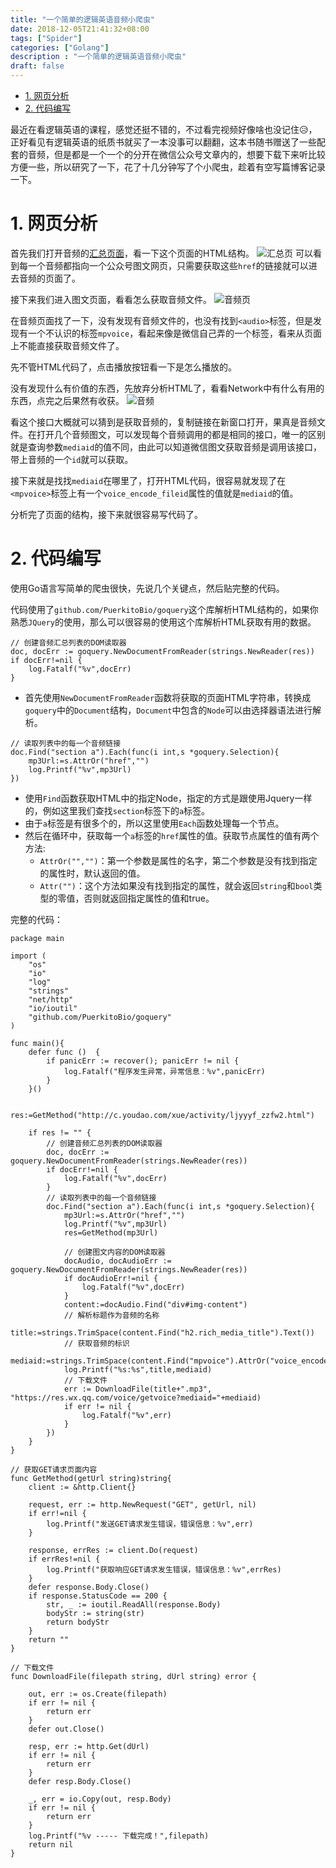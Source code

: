 ```yaml
---
title: "一个简单的逻辑英语音频小爬虫"
date: 2018-12-05T21:41:32+08:00
tags: ["Spider"]
categories: ["Golang"]
description : "一个简单的逻辑英语音频小爬虫"
draft: false
---
```

<!-- TOC -->

- [1. 网页分析](#1-%E7%BD%91%E9%A1%B5%E5%88%86%E6%9E%90)
- [2. 代码编写](#2-%E4%BB%A3%E7%A0%81%E7%BC%96%E5%86%99)

<!-- /TOC -->

最近在看逻辑英语的课程，感觉还挺不错的，不过看完视频好像啥也没记住😥，正好看见有逻辑英语的纸质书就买了一本没事可以翻翻，这本书随书赠送了一些配套的音频，但是都是一个一个的分开在微信公众号文章内的，想要下载下来听比较方便一些，所以研究了一下，花了十几分钟写了个小爬虫，趁着有空写篇博客记录一下。

# 1. 网页分析

首先我们打开音频的[汇总页面](http://c.youdao.com/xue/activity/ljyyyf_zzfw2.html)，看一下这个页面的HTML结构。
![汇总页](/image/Snipaste_2018-12-05_21-55-28.png)
可以看到每一个音频都指向一个公众号图文网页，只需要获取这些`href`的链接就可以进去音频的页面了。

接下来我们进入图文页面，看看怎么获取音频文件。
![音频页](/image/Snipaste_2018-12-05_21-58-19.png)

在音频页面找了一下，没有发现有音频文件的，也没有找到`<audio>`标签，但是发现有一个不认识的标签`mpvoice`，看起来像是微信自己弄的一个标签，看来从页面上不能直接获取音频文件了。

先不管HTML代码了，点击播放按钮看一下是怎么播放的。

没有发现什么有价值的东西，先放弃分析HTML了，看看Network中有什么有用的东西，点完之后果然有收获。
![音频](/image/Snipaste_2018-12-05_22-05-54.png)

看这个接口大概就可以猜到是获取音频的，复制链接在新窗口打开，果真是音频文件。在打开几个音频图文，可以发现每个音频调用的都是相同的接口，唯一的区别就是查询参数`mediaid`的值不同，由此可以知道微信图文获取音频是调用该接口，带上音频的一个`id`就可以获取。  

接下来就是找找`mediaid`在哪里了，打开HTML代码，很容易就发现了在`<mpvoice>`标签上有一个`voice_encode_fileid`属性的值就是`mediaid`的值。

分析完了页面的结构，接下来就很容易写代码了。

# 2. 代码编写

使用Go语言写简单的爬虫很快，先说几个关键点，然后贴完整的代码。

代码使用了`github.com/PuerkitoBio/goquery`这个库解析HTML结构的，如果你熟悉`JQuery`的使用，那么可以很容易的使用这个库解析HTML获取有用的数据。

```golang
// 创建音频汇总列表的DOM读取器
doc, docErr := goquery.NewDocumentFromReader(strings.NewReader(res))
if docErr!=nil {
    log.Fatalf("%v",docErr)
}
```

- 首先使用`NewDocumentFromReader`函数将获取的页面HTML字符串，转换成`goquery`中的`Document`结构，`Document`中包含的`Node`可以由选择器语法进行解析。

```golang
// 读取列表中的每一个音频链接
doc.Find("section a").Each(func(i int,s *goquery.Selection){
    mp3Url:=s.AttrOr("href","")
    log.Printf("%v",mp3Url)
})
```

- 使用`Find`函数获取HTML中的指定Node，指定的方式是跟使用Jquery一样的，例如这里我们查找`section`标签下的`a`标签。
- 由于`a`标签是有很多个的，所以这里使用`Each`函数处理每一个节点。
- 然后在循环中，获取每一个`a`标签的`href`属性的值。获取节点属性的值有两个方法:
    - `AttrOr("","")`：第一个参数是属性的名字，第二个参数是没有找到指定的属性时，默认返回的值。
    - `Attr("")`：这个方法如果没有找到指定的属性，就会返回`string`和`bool`类型的零值，否则就返回指定属性的值和true。

完整的代码：

```golang
package main

import (
	"os"
	"io"
	"log"
	"strings"
	"net/http"
	"io/ioutil"
	"github.com/PuerkitoBio/goquery"
)

func main(){
	defer func ()  {
		if panicErr := recover(); panicErr != nil {
			log.Fatalf("程序发生异常，异常信息：%v",panicErr)
		}
	}()

	res:=GetMethod("http://c.youdao.com/xue/activity/ljyyyf_zzfw2.html")

	if res != "" {
		// 创建音频汇总列表的DOM读取器
		doc, docErr := goquery.NewDocumentFromReader(strings.NewReader(res))
		if docErr!=nil {
			log.Fatalf("%v",docErr)
		}
		// 读取列表中的每一个音频链接
		doc.Find("section a").Each(func(i int,s *goquery.Selection){
			mp3Url:=s.AttrOr("href","")
			log.Printf("%v",mp3Url)
			res=GetMethod(mp3Url)

			// 创建图文内容的DOM读取器
			docAudio, docAudioErr := goquery.NewDocumentFromReader(strings.NewReader(res))
			if docAudioErr!=nil {
				log.Fatalf("%v",docErr)
			}
			content:=docAudio.Find("div#img-content")
			// 解析标题作为音频的名称
			title:=strings.TrimSpace(content.Find("h2.rich_media_title").Text())
			// 获取音频的标识
			mediaid:=strings.TrimSpace(content.Find("mpvoice").AttrOr("voice_encode_fileid",""))
			log.Printf("%s:%s",title,mediaid)
			// 下载文件
			err := DownloadFile(title+".mp3", "https://res.wx.qq.com/voice/getvoice?mediaid="+mediaid)
			if err != nil {
				log.Fatalf("%v",err)
			}
		})
	}
}

// 获取GET请求页面内容
func GetMethod(getUrl string)string{
	client := &http.Client{}

	request, err := http.NewRequest("GET", getUrl, nil)
	if err!=nil {
		log.Printf("发送GET请求发生错误，错误信息：%v",err)
	}

	response, errRes := client.Do(request)
	if errRes!=nil {
		log.Printf("获取响应GET请求发生错误，错误信息：%v",errRes)
	}
	defer response.Body.Close()
	if response.StatusCode == 200 {
		str, _ := ioutil.ReadAll(response.Body)
		bodyStr := string(str)
		return bodyStr
	}
	return ""
}

// 下载文件
func DownloadFile(filepath string, dUrl string) error {

	out, err := os.Create(filepath)
	if err != nil {
		return err
	}
	defer out.Close()

	resp, err := http.Get(dUrl)
	if err != nil {
		return err
	}
	defer resp.Body.Close()

	_, err = io.Copy(out, resp.Body)
	if err != nil {
		return err
	}
	log.Printf("%v ----- 下载完成！",filepath)
	return nil
}
```